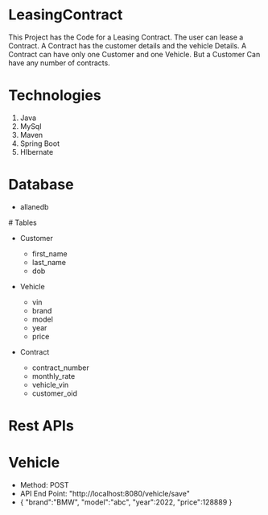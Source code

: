 # LeasingContract
This Project has the Code for a Leasing Contract. The user can lease a Contract. A Contract has the customer details and the vehicle Details. A Contract can have only one Customer and one Vehicle. But a Customer Can have any number of contracts.

# Technologies
1. Java
2. MySql
3. Maven
4. Spring Boot
5. HIbernate

# Database
<ul>
  <li>allanedb</li>
</ul> 
# Tables
<ul>
  <li>Customer</li>
<ul>
  <li>first_name</li>
  <li>last_name</li>
  <li>dob</li>
</ul> 
</ul> 
<ul>
  <li>Vehicle</li>
<ul>
  <li>vin</li>
  <li>brand</li>
  <li>model</li>  
  <li>year</li>
  <li>price</li>
</ul> 
</ul>
<ul>
  <li>Contract</li>
<ul>
  <li>contract_number</li>
  <li>monthly_rate</li>
  <li>vehicle_vin</li>  
  <li>customer_oid</li>
</ul> 
</ul>

# Rest APIs

# Vehicle
<ul>
  <li>Method: POST</li>
  <li>API End Point: "http://localhost:8080/vehicle/save"</li>
  <li>{
	"brand":"BMW",
	"model":"abc",
	"year":2022,
	"price":128889
	}</li>
  </ul>
